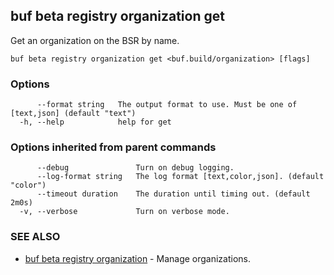 ## buf beta registry organization get

Get an organization on the BSR by name.

```
buf beta registry organization get <buf.build/organization> [flags]
```

### Options

```
      --format string   The output format to use. Must be one of [text,json] (default "text")
  -h, --help            help for get
```

### Options inherited from parent commands

```
      --debug               Turn on debug logging.
      --log-format string   The log format [text,color,json]. (default "color")
      --timeout duration    The duration until timing out. (default 2m0s)
  -v, --verbose             Turn on verbose mode.
```

### SEE ALSO

* [buf beta registry organization](buf-beta-registry-organization.md)	 - Manage organizations.
